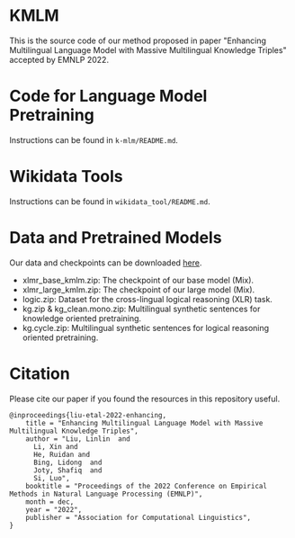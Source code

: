 # KMLM
This is the source code of our method proposed in paper "Enhancing Multilingual Language Model with Massive Multilingual Knowledge Triples" accepted by EMNLP 2022.

# Code for Language Model Pretraining
Instructions can be found in ```k-mlm/README.md```.

# Wikidata Tools
Instructions can be found in ```wikidata_tool/README.md```.

# Data and Pretrained Models
Our data and checkpoints can be downloaded [here](https://drive.google.com/drive/folders/1_IDaoNeCyYpEL1PCZdsQU5f7eRrOW-CN?usp=sharing).
- xlmr_base_kmlm.zip: The checkpoint of our base model (Mix).
- xlmr_large_kmlm.zip: The checkpoint of our large model (Mix).
- logic.zip: Dataset for the  cross-lingual logical reasoning (XLR) task.
- kg.zip & kg_clean.mono.zip: Multilingual synthetic sentences for knowledge oriented pretraining.
- kg.cycle.zip: Multilingual synthetic sentences for logical reasoning oriented pretraining. 

# Citation
Please cite our paper if you found the resources in this repository useful.
```
@inproceedings{liu-etal-2022-enhancing,
    title = "Enhancing Multilingual Language Model with Massive Multilingual Knowledge Triples",
    author = "Liu, Linlin  and
      Li, Xin and
      He, Ruidan and
      Bing, Lidong  and
      Joty, Shafiq  and
      Si, Luo",
    booktitle = "Proceedings of the 2022 Conference on Empirical Methods in Natural Language Processing (EMNLP)",
    month = dec,
    year = "2022",
    publisher = "Association for Computational Linguistics",
}
```
